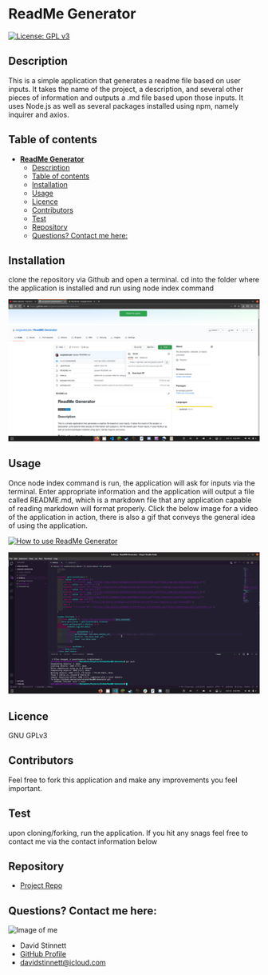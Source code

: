 # **ReadMe Generator**
[![License: GPL v3](https://img.shields.io/badge/License-GPLv3-blue.svg)](https://www.gnu.org/licenses/gpl-3.0)
## Description 
This is a simple application that generates a readme file based on user inputs. It takes the name of the project, a description, and several other pieces of information and outputs a .md file based upon those inputs. It uses Node.js as well as several packages installed using npm, namely inquirer and axios.
## Table of contents
- [**ReadMe Generator**](#readme-generator)
  - [Description](#description)
  - [Table of contents](#table-of-contents)
  - [Installation](#installation)
  - [Usage](#usage)
  - [Licence](#licence)
  - [Contributors](#contributors)
  - [Test](#test)
  - [Repository](#repository)
  - [Questions? Contact me here:](#questions-contact-me-here)
## Installation
clone the repository via Github and open a terminal. cd into the folder where the application is installed and run using node index command

![Installation Image](./assets/installation.png)
    
## Usage
Once node index command is run, the application will ask for inputs via the terminal. Enter appropriate information and the application will output a file called README.md, which is a markdown file that any application capable of reading markdown will format properly. Click the below image for a video of the application in action, there is also a gif that conveys the general idea of using the application.

[![How to use ReadMe Generator](https://img.youtube.com/vi/PX3Y4k1lvRo/0.jpg)](https://youtu.be/PX3Y4k1lvRo "Everything Is AWESOME")

![How to use ReadMe Generator](./assets/readmegenerator.gif)

## Licence
GNU GPLv3
## Contributors
Feel free to fork this application and make any improvements you feel important. 
## Test
upon cloning/forking, run the application. If you hit any snags feel free to contact me via the contact information below
## Repository
- [Project Repo](https://github.com/serjykalstryke/ReadMe-Generator)
## Questions? Contact me here:
![Image of me](https://avatars2.githubusercontent.com/u/68971513?v=4)
- David Stinnett
- [GitHub Profile](https://github.com/serjykalstryke)
- <davidstinnett@icloud.com>
